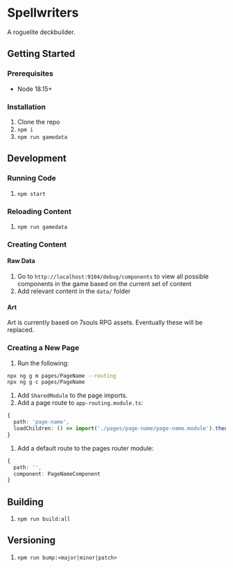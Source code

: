 # Spellwriters

A roguelite deckbuilder.

## Getting Started

### Prerequisites

- Node 18.15+

### Installation

1. Clone the repo
1. `npm i`
1. `npm run gamedata`

## Development

### Running Code

1. `npm start`

### Reloading Content

1. `npm run gamedata`

### Creating Content

#### Raw Data

1. Go to `http://localhost:9104/debug/components` to view all possible components in the game based on the current set of content
2. Add relevant content in the `data/` folder

#### Art

Art is currently based on 7souls RPG assets. Eventually these will be replaced.

### Creating a New Page

1. Run the following:

```bash
npx ng g m pages/PageName --routing
npx ng g c pages/PageName
```

1. Add `SharedModule` to the page imports.
1. Add a page route to `app-routing.module.ts`:

```typescript
{
  path: 'page-name',
  loadChildren: () => import('./pages/page-name/page-name.module').then(m => m.PageNameModule)
}
```

1. Add a default route to the pages router module:

```typescript
{
  path: '',
  component: PageNameComponent
}
```

## Building

1. `npm run build:all`

## Versioning

1. `npm run bump:<major|minor|patch>`
